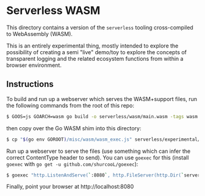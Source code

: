 # Serverless WASM

This directory contains a version of the `serverless` tooling cross-compiled to WebAssembly (WASM).

This is an entirely experimental thing, mostly intended to explore the possibility
of creating a semi "live" demo/toy to explore the concepts of transparent logging
and the related ecosystem functions from within a browser environment.

## Instructions

To build and run up a webserver which serves the WASM+support files, run the following commands from the root of this repo:

```bash
$ GOOS=js GOARCH=wasm go build -o serverless/wasm/main.wasm -tags wasm ./serverless/experimental/wasm/
```

then copy over the Go WASM shim into this directory:

```bash
$ cp "$(go env GOROOT)/misc/wasm/wasm_exec.js" serverless/experimental/wasm/
```

Run up a webserver to serve the files (use something which can infer the correct ContentType header to send). You can use `goexec` for this (install `goexec` with `go get -u github.com/shurcooL/goexec`):

```bash
$ goexec "http.ListenAndServe(`:8080`, http.FileServer(http.Dir(`serverless/experimental/wasm`)))"
```

Finally, point your browser at http://localhost:8080